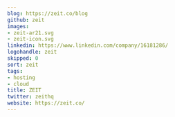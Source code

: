 ```yaml
---
blog: https://zeit.co/blog
github: zeit
images:
- zeit-ar21.svg
- zeit-icon.svg
linkedin: https://www.linkedin.com/company/16181286/
logohandle: zeit
skipped: 0
sort: zeit
tags:
- hosting
- cloud
title: ZEIT
twitter: zeithq
website: https://zeit.co/
---
```

